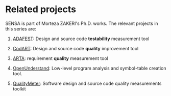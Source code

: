 # Related projects

SENSA is part of Morteza ZAKERI's Ph.D. works.
The relevant projects in this series are:



1. [ADAFEST](https://m-zakeri.github.io/ADAFEST): Design and source code **testability** measurement tool
  
2. [CodART](https://m-zakeri.github.io/CodART): Design and source code **quality** improvement tool

3. [ARTA](https://m-zakeri.github.io/ARTA): requirement **quality** measurement tool

4. [OpenUnderstand](https://m-zakeri.github.io/OpenUnderstand): Low-level program analysis and symbol-table creation tool.

5. [QualityMeter](https://m-zakeri.github.io/QualityMeter): Software design and source code quality measurements toolkit


